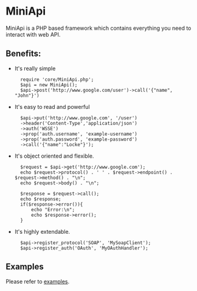 MiniApi
===============

MiniApi is a PHP based framework which contains everything you need to interact with web API.

Benefits:
-------

- It's really simple

		require 'core/MiniApi.php';
		$api = new MiniApi();
		$api->post('http://www.google.com/user')->call('{"name", "John"}')
	
- It's easy to read and powerful

		$api->put('http://www.google.com', '/user')
		->header('Content-Type','application/json')
		->auth('WSSE')
		->prop('auth.username', 'example-username')
		->prop('auth.password', 'example-password')
		->call('{"name":"Locke"}');
	
- It's object oriented and flexible.
	
		$request = $api->get('http://www.google.com');
		echo $request->protocol() . ' ' . $request->endpoint() . $request->method() . "\n";
		echo $request->body() . "\n";
		
		$response = $request->call();
		echo $response;
		if($response->error()){
			echo "Error:\n";
			echo $response->error();
		}
	
- It's highly extendable.

		$api->register_protocol('SOAP', 'MySoapClient');
		$api->register_auth('OAuth', 'MyOAuthHandler');
	
Examples
-------
Please refer to [examples](examples).
	
	